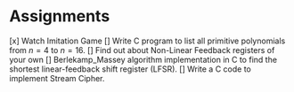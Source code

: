 # Assignments

[x] Watch Imitation Game
[] Write C program to list all primitive polynomials from $n=4$ to $n=16$.
[] Find out about Non-Linear Feedback registers of your own
[] Berlekamp_Massey algorithm implementation in C to find the shortest linear-feedback shift register (LFSR).
[] Write a C code to implement Stream Cipher.
